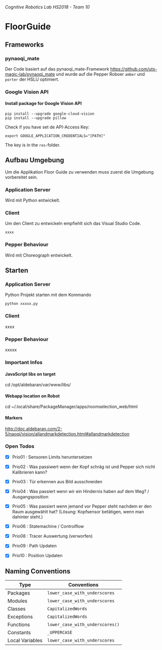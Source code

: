 _Cognitive Robotics Lab HS2018 - Team 10_

# FloorGuide

## Frameworks
### pynaoqi_mate
Der Code basiert auf das pynaoqi_mate-Framework
https://github.com/uts-magic-lab/pynaoqi_mate
und wurde auf die Pepper Roboer `amber` und `porter` der HSLU optimiert.

### Google Vision API
#### Install package for Google Vision API
```
pip install --upgrade google-cloud-vision
pip install --upgrade pillow
```
Check if you have set de API-Access Key:
```
export GOOGLE_APPLICATION_CREDENTIALS="[PATH]"
```
The key is in the `res`-folder.

## Aufbau Umgebung
Um die Applikation Floor Guide zu verwenden muss zuerst die Umgebung vorbereitet sein.

### Application Server
Wird mit Python entwickelt.

### Client
Um den Client zu entwickeln empfiehlt sich das Visual Studio Code.
```
xxxx
```
### Pepper Behaviour
Wird mit Choreograph entwickelt.

## Starten
### Application Server
Python Projekt starten mit dem Kommando
```
python xxxxx.py
```
### Client
xxxx

### Pepper Behaviour
xxxxx

### Important Infos
#### JavaScript libs on target
cd /opt/aldebaran/var/www/libs/

#### Webapp location on Robot
cd ~/.local/share/PackageManager/apps/roomselection_web/html

#### Markers
http://doc.aldebaran.com/2-5/naoqi/vision/allandmarkdetection.html#allandmarkdetection

### Open Todos
- [x] Prio01 : Sensoren Limits heruntersetzen
- [x] Prio02 : Was passiwert wenn der Kopf schräg ist und Pepper sich nicht Kalibrieren kann?
- [x] Prio03 : Tür erkennen aus Bild ausschneiden
- [x] Prio04 : Was passiert wenn wir ein Hindernis haben auf dem Weg? / Ausgangsposition
- [x] Prio05 : Was passiert wenn jemand vor Pepper steht nachdem er den Raum ausgewählt hat? (Lösung: Kopfsensor betätigen, wenn man dahinter steht.)
- [x] Prio06 : Statemachine / Controlflow
- [x] Prio08 : Tracer Auswertung (verworfen)
- [x] Prio09 : Path Updaten
- [x] Prio10 : Position Updaten


## Naming Conventions
Type            | Conventions
--------------- | ------------------------------
Packages        | `lower_case_with_underscores`
Modules         | `lower_case_with_underscores`
Classes         | `CapitalizedWords`
Exceptions      | `CapitalizedWords`
Functions       | `lower_case_with_underscores()`
Constants       | `_UPPERCASE`
Local Variables | `lower_case_with_underscores`


